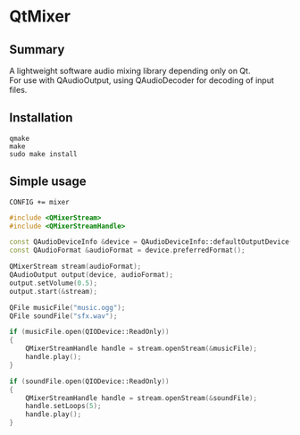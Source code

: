 QtMixer
=======

Summary
-----------

A lightweight software audio mixing library depending only on Qt.  
For use with QAudioOutput, using QAudioDecoder for decoding of input files.

Installation
-----------

```
qmake
make
sudo make install
```

Simple usage
-----------

```
CONFIG += mixer
```

```C++
#include <QMixerStream>
#include <QMixerStreamHandle>
```

```C++
const QAudioDeviceInfo &device = QAudioDeviceInfo::defaultOutputDevice();
const QAudioFormat &audioFormat = device.preferredFormat();

QMixerStream stream(audioFormat);
QAudioOutput output(device, audioFormat);
output.setVolume(0.5);
output.start(&stream);

QFile musicFile("music.ogg");
QFile soundFile("sfx.wav");

if (musicFile.open(QIODevice::ReadOnly))
{
	QMixerStreamHandle handle = stream.openStream(&musicFile);
	handle.play();
}

if (soundFile.open(QIODevice::ReadOnly))
{
	QMixerStreamHandle handle = stream.openStream(&soundFile);
	handle.setLoops(5);
	handle.play();
}
```
